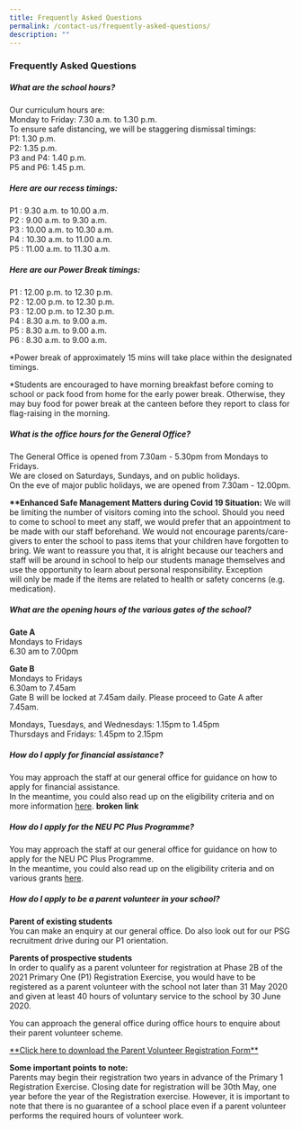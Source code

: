 ```yaml
---
title: Frequently Asked Questions
permalink: /contact-us/frequently-asked-questions/
description: ""
---
```

### **Frequently Asked Questions**
##### **What are the school hours?**
Our curriculum hours are:<br>
Monday to Friday: 7.30 a.m. to 1.30 p.m.<br>
To ensure safe distancing, we will be staggering dismissal timings:<br>
P1: 1.30 p.m.<br>
P2: 1.35 p.m.<br>
P3 and P4: 1.40 p.m.<br>
P5 and P6: 1.45 p.m.

##### **Here are our recess timings:**
P1 : 9.30 a.m. to 10.00 a.m.<br>
P2 : 9.00 a.m. to 9.30 a.m.<br>
P3 : 10.00 a.m. to 10.30 a.m.<br>
P4 : 10.30 a.m. to 11.00 a.m.<br>
P5 : 11.00 a.m. to 11.30 a.m.

##### **Here are our Power Break timings:**
P1 : 12.00 p.m. to 12.30 p.m.<br>
P2 : 12.00 p.m. to 12.30 p.m.<br>
P3 : 12.00 p.m. to 12.30 p.m.<br>
P4 : 8.30 a.m. to 9.00 a.m.<br>
P5 : 8.30 a.m. to 9.00 a.m.<br>
P6 : 8.30 a.m. to 9.00 a.m.
  
\*Power break of approximately 15 mins will take place within the designated timings.

\*Students are encouraged to have morning breakfast before coming to school or pack food from home for the early power break. Otherwise, they may buy food for power break at the canteen before they report to class for flag-raising in the morning.

##### **What is the office hours for the General Office?**
The General Office is opened from 7.30am - 5.30pm from Mondays to Fridays.<br>
We are closed on Saturdays, Sundays, and on public holidays.<br>
On the eve of major public holidays, we are opened from 7.30am - 12.00pm.
  
**\*\*Enhanced Safe Management Matters during Covid 19 Situation:** We will be limiting the number of visitors coming into the school. Should you need to come to school to meet any staff, we would prefer that an appointment to be made with our staff beforehand. We would not encourage parents/care-givers to enter the school to pass items that your children have forgotten to bring. We want to reassure you that, it is alright because our teachers and staff will be around in school to help our students manage themselves and use the opportunity to learn about personal responsibility. Exception will only be made if the items are related to health or safety concerns (e.g. medication).

##### **What are the opening hours of the various gates of the school?**
**Gate A**<br>
Mondays to Fridays<br>
6.30 am to 7.00pm

**Gate B**<br>
Mondays to Fridays<br>
6.30am to 7.45am<br>
Gate B will be locked at 7.45am daily. Please proceed to Gate A after 7.45am.
  
Mondays, Tuesdays, and Wednesdays: 1.15pm to 1.45pm<br>
Thursdays and Fridays: 1.45pm to 2.15pm

##### **How do I apply for financial assistance?**
You may approach the staff at our general office for guidance on how to apply for financial assistance.  
In the meantime, you could also read up on the eligibility criteria and on more information [here](https://www.moe.gov.sg/education/financial-assistance/moe-financial-assistance-scheme-(fas)). **broken link**

##### **How do I apply for the NEU PC Plus Programme?**
You may approach the staff at our general office for guidance on how to apply for the NEU PC Plus Programme.  
In the meantime, you could also read up on the eligibility criteria and on various grants [here](http://www.imda.gov.sg/neupc).

##### **How do I apply to be a parent volunteer in your school?**
**Parent of existing students**<br>
You can make an enquiry at our general office. Do also look out for our PSG recruitment drive during our P1 orientation.  
  
**Parents of prospective students**<br>
In order to qualify as a parent volunteer for registration at Phase 2B of the 2021 Primary One (P1) Registration Exercise, you would have to be registered as a parent volunteer with the school not later than 31 May 2020 and given at least 40 hours of voluntary service to the school by 30 June 2020.  
  
You can approach the general office during office hours to enquire about their parent volunteer scheme.  
  
[\*\*Click here to download the Parent Volunteer Registration Form\*\*](https://drive.google.com/file/d/1DpapHTB-otz2anpTw6vzPv6ApuJIVeoc/view?usp=sharing)  
  
**Some important points to note:**<br>
Parents may begin their registration two years in advance of the Primary 1 Registration Exercise. Closing date for registration will be 30th May, one year before the year of the Registration exercise. However, it is important to note that there is no guarantee of a school place even if a parent volunteer performs the required hours of volunteer work.